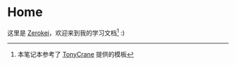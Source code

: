# Home

这里是 [Zerokei](https://github.com/Zerokei)，欢迎来到我的学习文档[^1] :)

[^1]: 本笔记本参考了 [TonyCrane](https://github.com/TonyCrane) 提供的模板